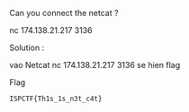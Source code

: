 Can you connect the netcat ?

nc 174.138.21.217 3136

Solution : 

vao Netcat nc 174.138.21.217 3136 se hien flag

Flag 

`
ISPCTF{Th1s_1s_n3t_c4t}
`
